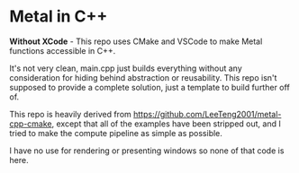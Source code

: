 # Metal in C++

**Without XCode** - This repo uses CMake and VSCode to make Metal functions accessible in C++.

It's not very clean, main.cpp just builds everything without any consideration for hiding behind abstraction or reusability. This repo isn't supposed to provide a complete solution, just a template to build further off of.

This repo is heavily derived from https://github.com/LeeTeng2001/metal-cpp-cmake, except that all of the examples have been stripped out, and I tried to make the compute pipeline as simple as possible.

I have no use for rendering or presenting windows so none of that code is here.
